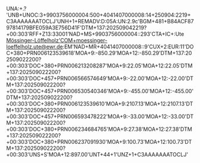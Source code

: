 UNA:+.? 'UNB+UNOC:3+9903756000004:500+4041407000008:14+250904:2219+C3AAAAAAATOCLJ'UNH+1+REMADV:D:05A:UN:2.9c'BGM+481+B84ACF8797814179BFE059A3E756D41F'DTM+137:202509042219?+00:303'RFF+Z13:33001'NAD+MS+9903756000004::293'CTA+IC+:Ute [Mössinger-Löffelholz'COM+moessinger-loeffelholz.ute@ewr.de](mailto:Mössinger-Löffelholz'COM+moessinger-loeffelholz.ute@ewr.de):EM'NAD+MR+4041407000008::9'CUX+2:EUR:11'DOC+380+PRN006123539618'MOA+9:-850.29'MOA+12:-850.29'DTM+137:202509022200?+00:303'DOC+380+PRN006213208287'MOA+9:22.05'MOA+12:22.05'DTM+137:202509022200?+00:303'DOC+457+PRN006566574649'MOA+9:-22.00'MOA+12:-22.00'DTM+137:202509022200?+00:303'DOC+457+PRN006530540346'MOA+9:-455.00'MOA+12:-455.00'DTM+137:202509022200?+00:303'DOC+380+PRN006123539610'MOA+9:2107.13'MOA+12:2107.13'DTM+137:202509022200?+00:303'DOC+457+PRN006593478222'MOA+9:-33.00'MOA+12:-33.00'DTM+137:202509022200?+00:303'DOC+380+PRN006234684765'MOA+9:27.38'MOA+12:27.38'DTM+137:202509022200?+00:303'DOC+380+PRN006237091930'MOA+9:100.73'MOA+12:100.73'DTM+137:202509022200?+00:303'UNS+S'MOA+12:897.00'UNT+44+1'UNZ+1+C3AAAAAAATOCLJ'